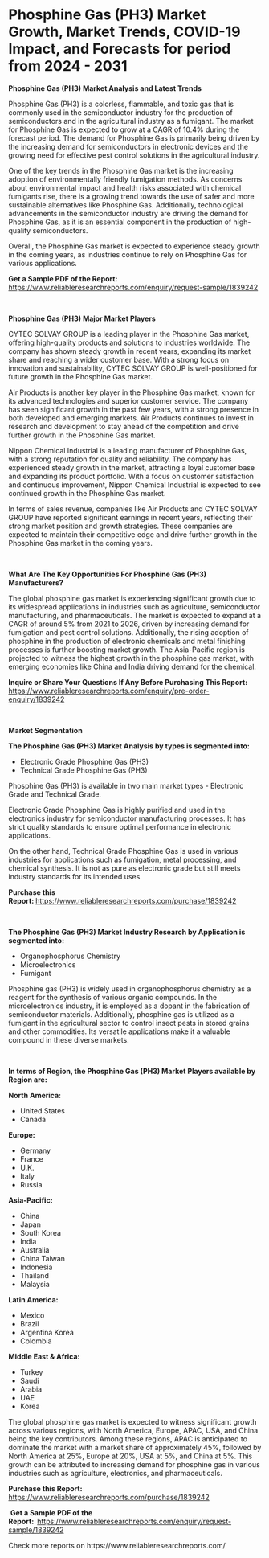 <p><h1>Phosphine Gas (PH3) Market Growth, Market Trends, COVID-19 Impact, and Forecasts for period from 2024 - 2031</h1></p><p><strong>Phosphine Gas (PH3) Market Analysis and Latest Trends</strong></p>
<p><p>Phosphine Gas (PH3) is a colorless, flammable, and toxic gas that is commonly used in the semiconductor industry for the production of semiconductors and in the agricultural industry as a fumigant. The market for Phosphine Gas is expected to grow at a CAGR of 10.4% during the forecast period. The demand for Phosphine Gas is primarily being driven by the increasing demand for semiconductors in electronic devices and the growing need for effective pest control solutions in the agricultural industry.</p><p>One of the key trends in the Phosphine Gas market is the increasing adoption of environmentally friendly fumigation methods. As concerns about environmental impact and health risks associated with chemical fumigants rise, there is a growing trend towards the use of safer and more sustainable alternatives like Phosphine Gas. Additionally, technological advancements in the semiconductor industry are driving the demand for Phosphine Gas, as it is an essential component in the production of high-quality semiconductors.</p><p>Overall, the Phosphine Gas market is expected to experience steady growth in the coming years, as industries continue to rely on Phosphine Gas for various applications.</p></p>
<p><strong>Get a Sample PDF of the Report:&nbsp;</strong> <a href="https://www.reliableresearchreports.com/enquiry/request-sample/1839242">https://www.reliableresearchreports.com/enquiry/request-sample/1839242</a></p>
<p>&nbsp;</p>
<p><strong>Phosphine Gas (PH3) Major Market Players</strong></p>
<p><p>CYTEC SOLVAY GROUP is a leading player in the Phosphine Gas market, offering high-quality products and solutions to industries worldwide. The company has shown steady growth in recent years, expanding its market share and reaching a wider customer base. With a strong focus on innovation and sustainability, CYTEC SOLVAY GROUP is well-positioned for future growth in the Phosphine Gas market.</p><p>Air Products is another key player in the Phosphine Gas market, known for its advanced technologies and superior customer service. The company has seen significant growth in the past few years, with a strong presence in both developed and emerging markets. Air Products continues to invest in research and development to stay ahead of the competition and drive further growth in the Phosphine Gas market.</p><p>Nippon Chemical Industrial is a leading manufacturer of Phosphine Gas, with a strong reputation for quality and reliability. The company has experienced steady growth in the market, attracting a loyal customer base and expanding its product portfolio. With a focus on customer satisfaction and continuous improvement, Nippon Chemical Industrial is expected to see continued growth in the Phosphine Gas market.</p><p>In terms of sales revenue, companies like Air Products and CYTEC SOLVAY GROUP have reported significant earnings in recent years, reflecting their strong market position and growth strategies. These companies are expected to maintain their competitive edge and drive further growth in the Phosphine Gas market in the coming years.</p></p>
<p>&nbsp;</p>
<p><strong>What Are The Key Opportunities For Phosphine Gas (PH3) Manufacturers?</strong></p>
<p><p>The global phosphine gas market is experiencing significant growth due to its widespread applications in industries such as agriculture, semiconductor manufacturing, and pharmaceuticals. The market is expected to expand at a CAGR of around 5% from 2021 to 2026, driven by increasing demand for fumigation and pest control solutions. Additionally, the rising adoption of phosphine in the production of electronic chemicals and metal finishing processes is further boosting market growth. The Asia-Pacific region is projected to witness the highest growth in the phosphine gas market, with emerging economies like China and India driving demand for the chemical.</p></p>
<p><strong>Inquire or Share Your Questions If Any Before Purchasing This Report:</strong> <a href="https://www.reliableresearchreports.com/enquiry/pre-order-enquiry/1839242">https://www.reliableresearchreports.com/enquiry/pre-order-enquiry/1839242</a></p>
<p>&nbsp;</p>
<p><strong>Market Segmentation</strong></p>
<p><strong>The Phosphine Gas (PH3) Market Analysis by types is segmented into:</strong></p>
<p><ul><li>Electronic Grade Phosphine Gas (PH3)</li><li>Technical Grade Phosphine Gas (PH3)</li></ul></p>
<p><p>Phosphine Gas (PH3) is available in two main market types - Electronic Grade and Technical Grade. </p><p>Electronic Grade Phosphine Gas is highly purified and used in the electronics industry for semiconductor manufacturing processes. It has strict quality standards to ensure optimal performance in electronic applications.</p><p>On the other hand, Technical Grade Phosphine Gas is used in various industries for applications such as fumigation, metal processing, and chemical synthesis. It is not as pure as electronic grade but still meets industry standards for its intended uses.</p></p>
<p><strong>Purchase this Report:&nbsp;</strong><a href="https://www.reliableresearchreports.com/purchase/1839242">https://www.reliableresearchreports.com/purchase/1839242</a></p>
<p>&nbsp;</p>
<p><strong>The Phosphine Gas (PH3) Market Industry Research by Application is segmented into:</strong></p>
<p><ul><li>Organophosphorus Chemistry</li><li>Microelectronics</li><li>Fumigant</li></ul></p>
<p><p>Phosphine gas (PH3) is widely used in organophosphorus chemistry as a reagent for the synthesis of various organic compounds. In the microelectronics industry, it is employed as a dopant in the fabrication of semiconductor materials. Additionally, phosphine gas is utilized as a fumigant in the agricultural sector to control insect pests in stored grains and other commodities. Its versatile applications make it a valuable compound in these diverse markets.</p></p>
<p>&nbsp;</p>
<p><strong>In terms of Region, the Phosphine Gas (PH3) Market Players available by Region are:</strong></p>
<p>
    <p> <strong> North America: </strong>
        <ul>
            <li>United States</li>
            <li>Canada</li>
        </ul>
        </p> 
    <p> <strong> Europe: </strong>
        <ul>
            <li>Germany</li>
            <li>France</li>
            <li>U.K.</li>
            <li>Italy</li>
            <li>Russia</li>
        </ul>
        </p> 
    <p> <strong> Asia-Pacific: </strong>
        <ul>
            <li>China</li>
            <li>Japan</li>
            <li>South Korea</li>
            <li>India</li>
            <li>Australia</li>
            <li>China Taiwan</li>
            <li>Indonesia</li>
            <li>Thailand</li>
            <li>Malaysia</li>
        </ul>
        </p> 
    <p> <strong> Latin America: </strong>
        <ul>
            <li>Mexico</li>
            <li>Brazil</li>
            <li>Argentina Korea</li>
            <li>Colombia</li>
        </ul>
        </p> 
    <p> <strong> Middle East & Africa: </strong>
        <ul>
            <li>Turkey</li>
            <li>Saudi</li>
            <li>Arabia</li>
            <li>UAE</li>
            <li>Korea</li>
        </ul>
    </p>
    </p>
<p><p>The global phosphine gas market is expected to witness significant growth across various regions, with North America, Europe, APAC, USA, and China being the key contributors. Among these regions, APAC is anticipated to dominate the market with a market share of approximately 45%, followed by North America at 25%, Europe at 20%, USA at 5%, and China at 5%. This growth can be attributed to increasing demand for phosphine gas in various industries such as agriculture, electronics, and pharmaceuticals.</p></p>
<p><strong>Purchase this Report: </strong><a href="https://www.reliableresearchreports.com/purchase/1839242">https://www.reliableresearchreports.com/purchase/1839242</a></p>
<p>&nbsp;<strong>Get a Sample PDF of the Report:&nbsp;&nbsp;</strong><a href="https://www.reliableresearchreports.com/enquiry/request-sample/1839242">https://www.reliableresearchreports.com/enquiry/request-sample/1839242</a></p>
<p><strong></strong></p>
<p>Check more reports on https://www.reliableresearchreports.com/</p>